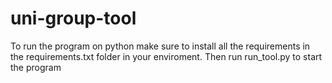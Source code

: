 # uni-group-tool
 
To run the program on python make sure to install all the requirements in the requirements.txt folder in your enviroment.
Then run run_tool.py to start the program
